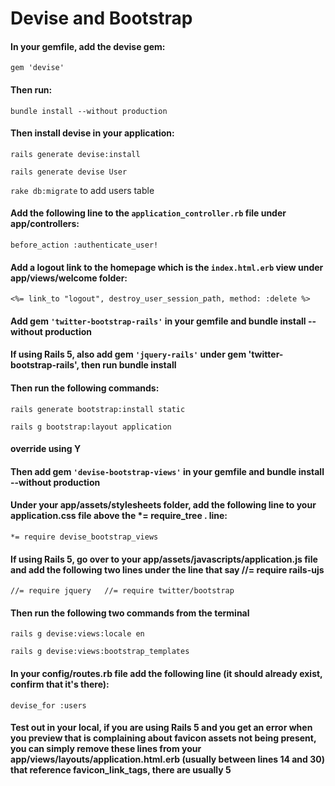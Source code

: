 # Devise and Bootstrap

#### In your gemfile, add the devise gem:

`gem 'devise'`

#### Then run:

`bundle install --without production`

#### Then install devise in your application:

`rails generate devise:install`

`rails generate devise User`

`rake db:migrate` to add users table

#### Add the following line to the `application_controller.rb` file under app/controllers:

`before_action :authenticate_user!`

#### Add a logout link to the homepage which is the `index.html.erb` view under app/views/welcome folder:

`<%= link_to "logout", destroy_user_session_path, method: :delete %>`

#### Add gem `'twitter-bootstrap-rails'` in your gemfile and bundle install --without production

#### If using Rails 5, also add gem `'jquery-rails'` under gem 'twitter-bootstrap-rails', then run bundle install

#### Then run the following commands:

`rails generate bootstrap:install static`

`rails g bootstrap:layout application`

#### override using Y

#### Then add gem `'devise-bootstrap-views'` in your gemfile and bundle install --without production

#### Under your app/assets/stylesheets folder, add the following line to your application.css file above the \*= require\_tree . line:

`*= require devise_bootstrap_views`

#### If using Rails 5, go over to your app/assets/javascripts/application.js file and add the following two lines under the line that say //= require rails-ujs

`//= require jquery  
//= require twitter/bootstrap`

#### Then run the following two commands from the terminal

`rails g devise:views:locale en`

`rails g devise:views:bootstrap_templates`

#### In your config/routes.rb file add the following line \(it should already exist, confirm that it's there\):

`devise_for :users`

#### Test out in your local, if you are using Rails 5 and you get an error when you preview that is complaining about favicon assets not being present, you can simply remove these lines from your app/views/layouts/application.html.erb \(usually between lines 14 and 30\) that reference favicon\_link\_tags, there are usually 5

